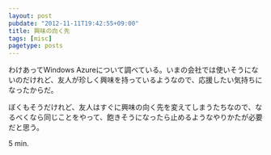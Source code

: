 ```yaml
---
layout: post
pubdate: "2012-11-11T19:42:55+09:00"
title: 興味の向く先
tags: [misc]
pagetype: posts
---
```

わけあってWindows Azureについて調べている。いまの会社では使いそうにないのだけれど、友人が珍しく興味を持っているようなので、応援したい気持ちになったからだ。

ぼくもそうだけれど、友人はすぐに興味の向く先を変えてしまうたちなので、なるべくなら同じことをやって、飽きそうになったら止めるようなやりかたが必要だと思う。

5 min.
